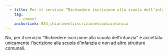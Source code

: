 ```yaml
---
  - title: Per il servizio “Richiedere iscrizione alla scuola dell’infanzia” è possibile implementare un servizio di iscrizione ad altre strutture comunali per l’infanzia, come per esempio i centri estivi?
    tag:
      - comuni
    anchorLink: 034_chiarimentiiscrizionescuolainfanzia
---
```


No, per il servizio “Richiedere iscrizione alla scuola dell’infanzia” è accettata unicamente l’iscrizione alla scuola d’infanzia e non ad altre strutture comunali.
